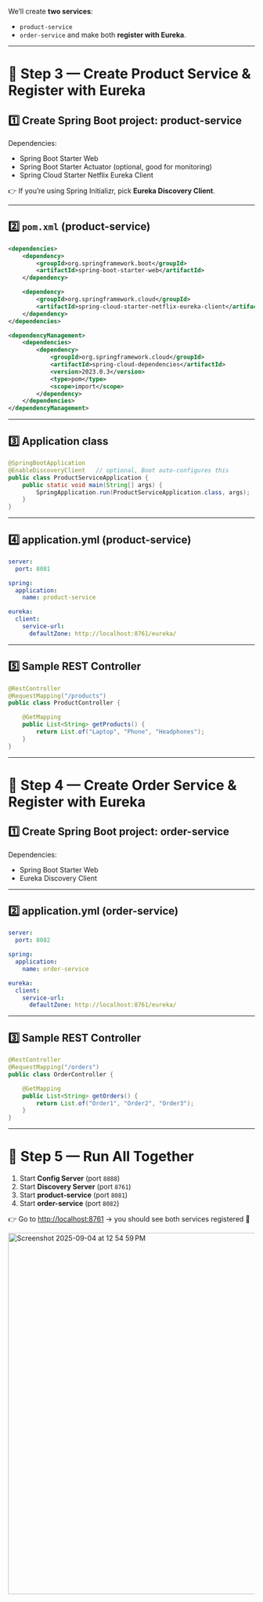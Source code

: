 We’ll create **two services**:

* `product-service`
* `order-service`
  and make both **register with Eureka**.

---

# 🔹 Step 3 — Create Product Service & Register with Eureka

## 1️⃣ Create Spring Boot project: **product-service**

Dependencies:

* Spring Boot Starter Web
* Spring Boot Starter Actuator (optional, good for monitoring)
* Spring Cloud Starter Netflix Eureka Client

👉 If you’re using Spring Initializr, pick **Eureka Discovery Client**.

---

## 2️⃣ `pom.xml` (product-service)

```xml
<dependencies>
    <dependency>
        <groupId>org.springframework.boot</groupId>
        <artifactId>spring-boot-starter-web</artifactId>
    </dependency>

    <dependency>
        <groupId>org.springframework.cloud</groupId>
        <artifactId>spring-cloud-starter-netflix-eureka-client</artifactId>
    </dependency>
</dependencies>

<dependencyManagement>
    <dependencies>
        <dependency>
            <groupId>org.springframework.cloud</groupId>
            <artifactId>spring-cloud-dependencies</artifactId>
            <version>2023.0.3</version>
            <type>pom</type>
            <scope>import</scope>
        </dependency>
    </dependencies>
</dependencyManagement>
```

---

## 3️⃣ Application class

```java
@SpringBootApplication
@EnableDiscoveryClient   // optional, Boot auto-configures this
public class ProductServiceApplication {
    public static void main(String[] args) {
        SpringApplication.run(ProductServiceApplication.class, args);
    }
}
```

---

## 4️⃣ application.yml (product-service)

```yaml
server:
  port: 8081

spring:
  application:
    name: product-service

eureka:
  client:
    service-url:
      defaultZone: http://localhost:8761/eureka/
```

---

## 5️⃣ Sample REST Controller

```java
@RestController
@RequestMapping("/products")
public class ProductController {

    @GetMapping
    public List<String> getProducts() {
        return List.of("Laptop", "Phone", "Headphones");
    }
}
```

---

# 🔹 Step 4 — Create Order Service & Register with Eureka

## 1️⃣ Create Spring Boot project: **order-service**

Dependencies:

* Spring Boot Starter Web
* Eureka Discovery Client

---

## 2️⃣ application.yml (order-service)

```yaml
server:
  port: 8082

spring:
  application:
    name: order-service

eureka:
  client:
    service-url:
      defaultZone: http://localhost:8761/eureka/
```

---

## 3️⃣ Sample REST Controller

```java
@RestController
@RequestMapping("/orders")
public class OrderController {

    @GetMapping
    public List<String> getOrders() {
        return List.of("Order1", "Order2", "Order3");
    }
}
```

---

# 🔹 Step 5 — Run All Together

1. Start **Config Server** (port `8888`)
2. Start **Discovery Server** (port `8761`)
3. Start **product-service** (port `8081`)
4. Start **order-service** (port `8082`)

👉 Go to [http://localhost:8761](http://localhost:8761) → you should see both services registered 🎉

<img width="1393" height="737" alt="Screenshot 2025-09-04 at 12 54 59 PM" src="https://github.com/user-attachments/assets/39c88c81-a9a8-4b36-98f1-00c25e082485" />

